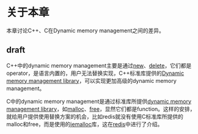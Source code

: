 # 关于本章

本章讨论C++、C在Dynamic memory management之间的差异。

## draft

C++中的dynamic memory management主要是通过[new](https://en.cppreference.com/w/cpp/language/new)、[delete](https://en.cppreference.com/w/cpp/language/delete)，它们都是operator，是语言内置的，用户无法替换实现，C++标准库提供的[Dynamic memory management library](https://en.cppreference.com/w/cpp/memory)，可以实现更加高级的dynamic memory management。

C中的dynamic memory management是通过标准库所提供[dynamic memory management library](https://en.cppreference.com/w/c/memory)，如[malloc](https://en.cppreference.com/w/c/memory/malloc)、[free](https://en.cppreference.com/w/c/memory/free)，显然它们都是function。这样的安排，就给用户提供使用替换方案的机会，比如redis就没有使用C标准库所提供的malloc和free，而是使用的[jemalloc](http://jemalloc.net/)库，这在[redis](https://github.com/antirez/redis)中进行了介绍。